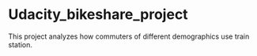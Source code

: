 # Udacity_bikeshare_project
This project analyzes how commuters of different demographics use train station.  
